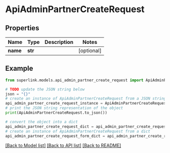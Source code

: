 # ApiAdminPartnerCreateRequest


## Properties

Name | Type | Description | Notes
------------ | ------------- | ------------- | -------------
**name** | **str** |  | [optional] 

## Example

```python
from superlink.models.api_admin_partner_create_request import ApiAdminPartnerCreateRequest

# TODO update the JSON string below
json = "{}"
# create an instance of ApiAdminPartnerCreateRequest from a JSON string
api_admin_partner_create_request_instance = ApiAdminPartnerCreateRequest.from_json(json)
# print the JSON string representation of the object
print(ApiAdminPartnerCreateRequest.to_json())

# convert the object into a dict
api_admin_partner_create_request_dict = api_admin_partner_create_request_instance.to_dict()
# create an instance of ApiAdminPartnerCreateRequest from a dict
api_admin_partner_create_request_form_dict = api_admin_partner_create_request.from_dict(api_admin_partner_create_request_dict)
```
[[Back to Model list]](../README.md#documentation-for-models) [[Back to API list]](../README.md#documentation-for-api-endpoints) [[Back to README]](../README.md)


